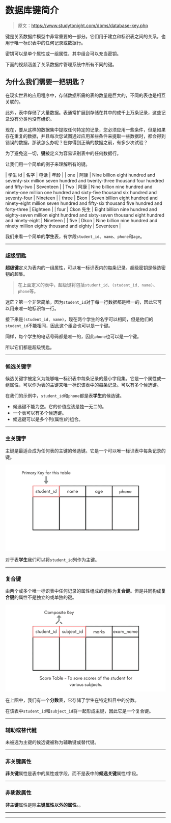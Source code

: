 # 数据库键简介

> 原文：<https://www.studytonight.com/dbms/database-key.php>

键是关系数据库模型中非常重要的一部分。它们用于建立和标识表之间的关系，也用于唯一标识表中的任何记录或数据行。

密钥可以是单个属性或一组属性，其中组合可以充当密钥。

下面的视频涵盖了关系数据库管理系统中所有不同的键。

## 为什么我们需要一把钥匙？

在现实世界的应用程序中，存储数据所需的表的数量是巨大的，不同的表也是相互关联的。

此外，表中存储了大量数据。表通常扩展到存储在其中的成千上万条记录，这些记录没有分类也没有组织。

现在，要从这样的数据集中提取任何特定的记录，您必须应用一些条件，但是如果存在重复的数据，并且每次您试图通过应用某些条件来提取一些数据时，都会得到错误的数据，那该怎么办呢？在你得到正确的数据之前，有多少次试验？

为了避免这一切，**键**被定义为容易识别表中的任何数据行。

让我们用一个简单的例子来理解所有的键。

| 学生 id | 名字 | 电话 | 年龄 |
| one | 阿康 | Nine billion eight hundred and seventy-six million seven hundred and twenty-three thousand four hundred and fifty-two | Seventeen |
| Two | 阿康 | Nine billion nine hundred and ninety-one million one hundred and sixty-five thousand six hundred and seventy-four | Nineteen |
| three | Bkon | Seven billion eight hundred and ninety-eight million seven hundred and fifty-six thousand five hundred and forty-three | Eighteen |
| four | Ckon 先生 | Eight billion nine hundred and eighty-seven million eight hundred and sixty-seven thousand eight hundred and ninety-eight | Nineteen |
| five | Dkon | Nine billion nine hundred and ninety million eighty thousand and eighty | Seventeen |

我们来看一个简单的**学生**表，有字段`student_id`、`name`、`phone`和`age`。

* * *

### 超级钥匙

**超级键**定义为表内的一组属性，可以唯一标识表内的每条记录。超级密钥是候选密钥的超集。

> 在上面定义的表中，超级键将包括`student_id`、`(student_id, name)`、`phone`等。

迷茫？第一个非常简单，因为`student_id`对于每一行数据都是唯一的，因此它可以用来唯一地标识每一行。

接下来是`(student_id, name)`，现在两个学生的名字可以相同，但是他们的`student_id`不能相同，因此这个组合也可以是一个键。

同样，每个学生的电话号码都是唯一的，因此`phone`也可以是一个键。

所以它们都是超级钥匙。

* * *

### 候选关键字

候选关键字被定义为能够唯一标识表中每条记录的最小字段集。它是一个属性或一组属性，可以作为表的主键来唯一标识该表中的每条记录。可以有多个候选键。

在我们的示例中，`student_id`和`phone`都是表**学生**的候选键。

*   候选键不能为空。它的价值应该是独一无二的。
*   一个表可以有多个候选键。
*   候选键可以是多个列(属性)的组合。

* * *

### 主关键字

主键是最适合成为任何表的主键的候选键。它是一个可以唯一标识表中每条记录的键。

![primary key for a table](img/a4aa312709b94daa01e397908599ba72.png)

对于表**学生**我们可以将`student_id`列作为主键。

* * *

### 复合键

由两个或多个唯一标识表中任何记录的属性组成的键称为**复合键**。但是共同构成**复合键**的属性不是独立的或单独的键。

![composite key for a table](img/c0d283489e314c7478fd47bfc29e7e69.png)

在上图中，我们有一个**分数**表，它存储了学生在特定科目中的分数。

在该表中`student_id`和`subject_id`将一起形成主键，因此它是一个复合键。

* * *

### 辅助或替代键

未被选为主键的候选键被称为辅助键或替代键。

* * *

### 非关键属性

**非关键**属性是表中的属性或字段，而不是表中的**候选关键**属性/字段。

* * *

### 非质数属性

**非主键**属性是除**主键属性以外的属性。**。

* * *

* * *